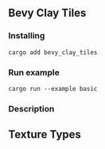 
 ## Bevy Clay Tiles


### Installing
```
cargo add bevy_clay_tiles
```

  


### Run example 

```
cargo run --example basic
```

 
### Description 
 

## Texture Types 
 
 
 
